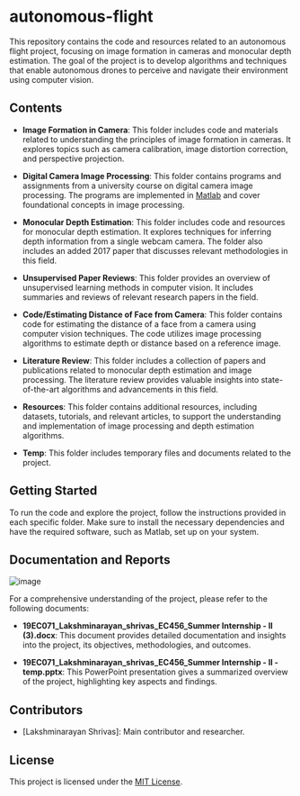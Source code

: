 # autonomous-flight

This repository contains the code and resources related to an autonomous flight project, focusing on image formation in cameras and monocular depth estimation. The goal of the project is to develop algorithms and techniques that enable autonomous drones to perceive and navigate their environment using computer vision.

## Contents

- **Image Formation in Camera**: This folder includes code and materials related to understanding the principles of image formation in cameras. It explores topics such as camera calibration, image distortion correction, and perspective projection.

- **Digital Camera Image Processing**: This folder contains programs and assignments from a university course on digital camera image processing. The programs are implemented in [Matlab](https://www.mathworks.com/products/matlab.html) and cover foundational concepts in image processing.

- **Monocular Depth Estimation**: This folder includes code and resources for monocular depth estimation. It explores techniques for inferring depth information from a single webcam camera. The folder also includes an added 2017 paper that discusses relevant methodologies in this field.

- **Unsupervised Paper Reviews**: This folder provides an overview of unsupervised learning methods in computer vision. It includes summaries and reviews of relevant research papers in the field.

- **Code/Estimating Distance of Face from Camera**: This folder contains code for estimating the distance of a face from a camera using computer vision techniques. The code utilizes image processing algorithms to estimate depth or distance based on a reference image.

- **Literature Review**: This folder includes a collection of papers and publications related to monocular depth estimation and image processing. The literature review provides valuable insights into state-of-the-art algorithms and advancements in this field.

- **Resources**: This folder contains additional resources, including datasets, tutorials, and relevant articles, to support the understanding and implementation of image processing and depth estimation algorithms.

- **Temp**: This folder includes temporary files and documents related to the project.

## Getting Started

To run the code and explore the project, follow the instructions provided in each specific folder. Make sure to install the necessary dependencies and have the required software, such as Matlab, set up on your system.

## Documentation and Reports

![image](https://github.com/LNSHRIVAS/autonomous-flight/assets/76100357/e85c8162-e868-40a3-bdf2-5876999caa42)

For a comprehensive understanding of the project, please refer to the following documents:

- **19EC071_Lakshminarayan_shrivas_EC456_Summer Internship - II (3).docx**: This document provides detailed documentation and insights into the project, its objectives, methodologies, and outcomes.

- **19EC071_Lakshminarayan_shrivas_EC456_Summer Internship - II -temp.pptx**: This PowerPoint presentation gives a summarized overview of the project, highlighting key aspects and findings.

## Contributors

- [Lakshminarayan Shrivas]: Main contributor and researcher.

## License

This project is licensed under the [MIT License](LICENSE).
